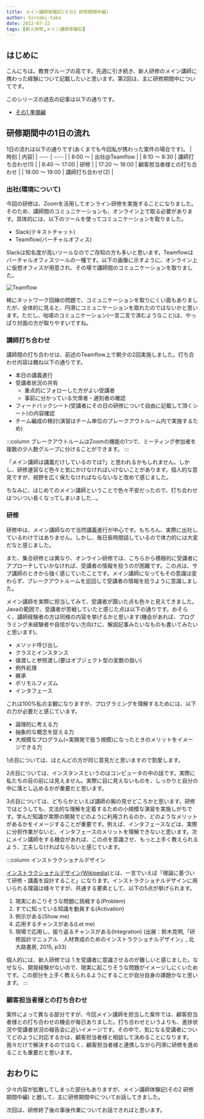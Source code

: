 ```yaml
---
title: メイン講師体験記(その2 研修期間中編) 
author: hiroaki-taka
date: 2022-07-22
tags: [新人研修,メイン講師体験記]
---
```


## はじめに

こんにちは。教育グループの高です。先週に引き続き、新人研修のメイン講師に携わった経験について記載したいと思います。第2回は、主に研修期間中についてです。

このシリーズの過去の記事は以下の通りです。

- [その1 準備編](/learning/main-teacher-experience_01/)

## 研修期間中の1日の流れ

1日の流れは以下の通りです(あくまでも今回私が携わった案件の場合です)。
| 時刻  | 内容|
| ---- | ---- | 
| 8:00 ～ | 出社@Teamflow |
| 8:10 ～ 8:30 | 講師打ち合わせ(1) |
| 8:40 ～ 17:00 | 研修 | 
| 17:20 ～ 18:00 | 顧客担当者様との打ち合わせ | 
| 18:00 ～ 19:00 | 講師打ち合わせ(2) |

### 出社(環境について)

今回の研修は、Zoomを活用してオンライン研修を実施することになりました。そのため、講師間のコミュニケーションも、オンライン上で取る必要があります。具体的には、以下のツールを使ってコミュニケーションを取りました。

- Slack(テキストチャット)
- Teamflow(バーチャルオフィス)

Slackは知名度が高いツールなのでご存知の方も多いと思います。Teamflowはバーチャルオフィスツールの一種です。以下の画像に示すように、オンライン上に仮想オフィスが用意され、その場で講師間のコミュニケーションを取りました。

![Teamflow](/img/edu/main-teacher-experience_02-01.jpg)

稀にネットワーク回線の問題で、コミュニケーションを取りにくい面もありましたが、全体的に見ると、円滑にコミュニケーションを取れたのではないかと思います。ただし、咄嗟のコミュニケーション(一言二言で済むようなこと)は、やっぱり対面の方が取りやすいですね。

### 講師打ち合わせ

講師間の打ち合わせは、前述のTeamflow上で朝夕の2回実施しました。打ち合わせ内容は概ね以下の通りです。

- 本日の講義進行
- 受講者状況の共有
    - 重点的にフォローした方がよい受講者
    - 事前に分かっている欠席者・遅刻者の確認
- フィードバックシート(受講者にその日の研修について自由に記載して頂くシート)の内容確認
- チーム編成の検討(演習はチーム単位のブレークアウトルーム内で実施するため)

:::column 
ブレークアウトルームはZoomの機能の1つで、ミーティング参加者を複数の少人数グループに分けることができます。
:::

「メイン講師は講義だけしているのでは?」と思われるかもしれません。しかし、研修運営など色々と気にかけなければいけないことがあります。個人的な意見ですが、視野を広く保たなければならないなと改めて感じました。

ちなみに、はじめてのメイン講師ということで色々不安だったので、打ち合わせはついつい長くなってしまいました…。

### 研修

研修中は、メイン講師なので当然講義進行が中心です。もちろん、実際に出社しているわけではありません。しかし、毎日長時間話しているので体力的には大変だなと感じました。

また、集合研修とは異なり、オンライン研修では、こちらから積極的に受講者にアプローチしていかなければ、受講者の情報を拾うのが困難です。この点は、サブ講師のときから強く感じていたことです。メイン講師になってもその意識は変わらず、ブレークアウトルームを巡回して受講者の情報を拾うように意識しました。

メイン講師を実際に担当してみて、受講者が躓いた点も色々と見えてきました。Javaの範囲で、受講者が苦戦していたと感じた点は以下の通りです。おそらく、講師経験者の方は同様の内容を挙げるかと思います(機会があれば、プログラミング未経験者や自信がない方向けに、解説記事みたいなものも書いてみたいと思います)。

- メソッド呼び出し
- クラスとインスタンス
- 値渡しと参照渡し(要はオブジェクト型の変数の扱い)
- 例外処理
- 継承
- ポリモルフィズム
- インタフェース

これは100%私の主観になりますが、プログラミングを理解するためには、以下の力が必要だと感じています。

- 論理的に考える力 
- 抽象的な概念を捉える力
- 大規模なプログラム(=実開発で扱う規模)になったときのメリットをイメージできる力

1点目については、ほとんどの方が同じ意見だと思いますので割愛します。

2点目については、インスタンスというのはコンピュータの中の話です。実際に私たちの目の前には見えません。実際に目に見えないものを、しっかりと自分の中に落とし込めるかが重要だと思います。

3点目については、どちらかといえば講師の腕の見せどころかと思います。研修ではどうしても、文法的な理解を定着するための小規模な演習を実施しがちです。学んだ知識が実際の開発でどのように利用されるのか、どのようなメリットがあるかをイメージすることが重要です。例えば、インタフェースなどは、実際に分担作業がないと、インタフェースのメリットを理解できないと思います。次にメイン講師をする機会があれば、この点を意識させ、もっと上手く教えられるよう、工夫しなければならないと感じています。

:::column 
インストラクショナルデザイン

[インストラクショナルデザイン(Wikipedia)](https://ja.wikipedia.org/wiki/%E3%82%A4%E3%83%B3%E3%82%B9%E3%83%88%E3%83%A9%E3%82%AF%E3%82%B7%E3%83%A7%E3%83%8A%E3%83%AB%E3%83%87%E3%82%B6%E3%82%A4%E3%83%B3)とは、一言でいえば「理論に基づいて研修・講義を設計すること」になります。インストラクショナルデザインに用いられる理論は様々ですが、共通する要素として、以下の5点が挙げられます。

1. 現実におこりそうな問題に挑戦する(Problem)
2. すでに知っている知識を動員する(Activation)
3. 例示がある(Show me)
4. 応用するチャンスがある(Let me)
5. 現場で応用し、振り返るチャンスがある(Integration)
(出展：鈴木克明,「研修設計マニュアル　人材育成のためのインストラクショナルデザイン」, 北大路書房, 2015, p33)

個人的には、新人研修では 1.を受講者に意識させるのが難しいと感じました。なぜなら、開発経験がないので、現実に起こりそうな問題がイメージしにくいためです。この部分を上手く教えられるようにすることが自分自身の課題かなと思います。
:::


### 顧客担当者様との打ち合わせ

案件によって異なる部分ですが、今回メイン講師を担当した案件では、顧客担当者様との打ち合わせの機会が毎日ありました。打ち合わせというよりも、進捗状況や受講者状況の報告会に近いイメージです。その中で、気になる受講者についてどのように対応するかは、顧客担当者様と相談して決めることになります。我々だけで解決するのではなく、顧客担当者様と連携しながら円滑に研修を進めることも重要だと思います。

## おわりに

少々内容が拡散してしまった部分もありますが、メイン講師体験記(その2 研修期間中編) と題して、主に研修期間中についてお話してきました。

次回は、研修終了後の事後作業についてお話できればと思います。